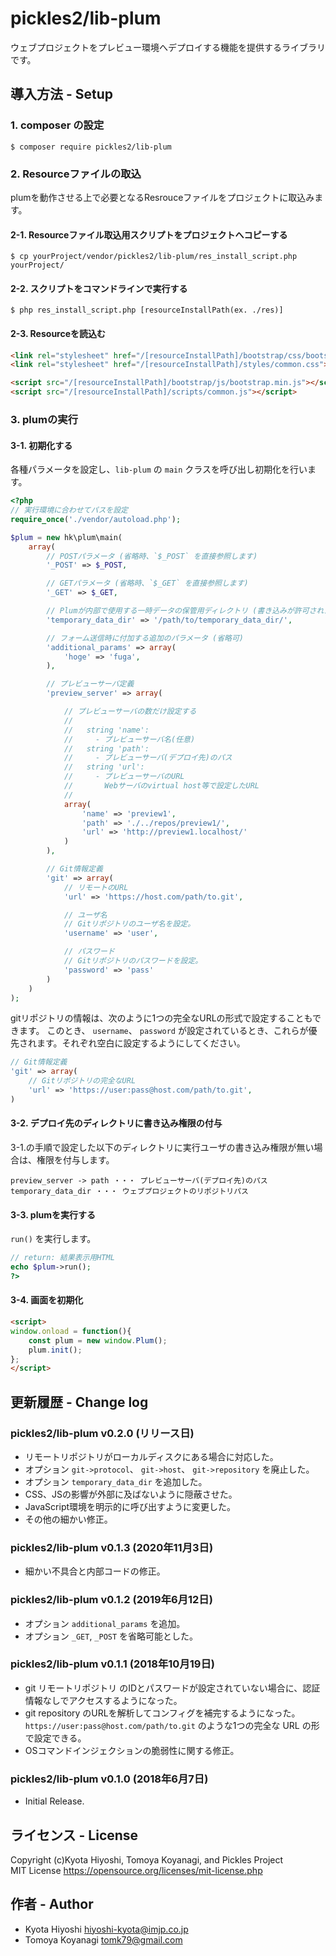 pickles2/lib-plum
======================

ウェブプロジェクトをプレビュー環境へデプロイする機能を提供するライブラリです。

## 導入方法 - Setup

### 1. composer の設定

```
$ composer require pickles2/lib-plum
```

### 2. Resourceファイルの取込

plumを動作させる上で必要となるResrouceファイルをプロジェクトに取込みます。


#### 2-1. Resourceファイル取込用スクリプトをプロジェクトへコピーする

```
$ cp yourProject/vendor/pickles2/lib-plum/res_install_script.php yourProject/
```

#### 2-2. スクリプトをコマンドラインで実行する

```
$ php res_install_script.php [resourceInstallPath(ex. ./res)]
```

#### 2-3. Resourceを読込む

```html
<link rel="stylesheet" href="/[resourceInstallPath]/bootstrap/css/bootstrap.min.css">
<link rel="stylesheet" href="/[resourceInstallPath]/styles/common.css">

<script src="/[resourceInstallPath]/bootstrap/js/bootstrap.min.js"></script>
<script src="/[resourceInstallPath]/scripts/common.js"></script>
```

### 3. plumの実行

#### 3-1. 初期化する

各種パラメータを設定し、`lib-plum` の `main` クラスを呼び出し初期化を行います。

```php
<?php
// 実行環境に合わせてパスを設定
require_once('./vendor/autoload.php');

$plum = new hk\plum\main(
	array(
		// POSTパラメータ (省略時、`$_POST` を直接参照します)
		'_POST' => $_POST,

		// GETパラメータ (省略時、`$_GET` を直接参照します)
		'_GET' => $_GET,

		// Plumが内部で使用する一時データの保管用ディレクトリ (書き込みが許可されたディレクトリを指定)
		'temporary_data_dir' => '/path/to/temporary_data_dir/',

		// フォーム送信時に付加する追加のパラメータ (省略可)
		'additional_params' => array(
			'hoge' => 'fuga',
		),

		// プレビューサーバ定義
		'preview_server' => array(

			// プレビューサーバの数だけ設定する
			//
			//   string 'name':
			//     - プレビューサーバ名(任意)
			//   string 'path':
			//     - プレビューサーバ(デプロイ先)のパス
			//   string 'url':
			//     - プレビューサーバのURL
			//       Webサーバのvirtual host等で設定したURL
			//
			array(
				'name' => 'preview1',
				'path' => './../repos/preview1/',
				'url' => 'http://preview1.localhost/'
			)
		),

		// Git情報定義
		'git' => array(
			// リモートのURL
			'url' => 'https://host.com/path/to.git',

			// ユーザ名
			// Gitリポジトリのユーザ名を設定。
			'username' => 'user',

			// パスワード
			// Gitリポジトリのパスワードを設定。
			'password' => 'pass'
		)
	)
);
```

gitリポジトリの情報は、次のように1つの完全なURLの形式で設定することもできます。
このとき、 `username`、 `password` が設定されているとき、これらが優先されます。それぞれ空白に設定するようにしてください。

```php
// Git情報定義
'git' => array(
	// Gitリポジトリの完全なURL
	'url' => 'https://user:pass@host.com/path/to.git',
)
```



#### 3-2. デプロイ先のディレクトリに書き込み権限の付与

3-1.の手順で設定した以下のディレクトリに実行ユーザの書き込み権限が無い場合は、権限を付与します。

```
preview_server -> path ・・・ プレビューサーバ(デプロイ先)のパス
temporary_data_dir ・・・ ウェブプロジェクトのリポジトリパス
```

#### 3-3. plumを実行する

`run()` を実行します。

```php
// return: 結果表示用HTML
echo $plum->run();
?>
```

#### 3-4. 画面を初期化

```html
<script>
window.onload = function(){
	const plum = new window.Plum();
	plum.init();
};
</script>
```


## 更新履歴 - Change log

### pickles2/lib-plum v0.2.0 (リリース日)

- リモートリポジトリがローカルディスクにある場合に対応した。
- オプション `git->protocol`、 `git->host`、 `git->repository` を廃止した。
- オプション `temporary_data_dir` を追加した。
- CSS、JSの影響が外部に及ばないように隠蔽させた。
- JavaScript環境を明示的に呼び出すように変更した。
- その他の細かい修正。

### pickles2/lib-plum v0.1.3 (2020年11月3日)

- 細かい不具合と内部コードの修正。

### pickles2/lib-plum v0.1.2 (2019年6月12日)

- オプション `additional_params` を追加。
- オプション `_GET`, `_POST` を省略可能とした。

### pickles2/lib-plum v0.1.1 (2018年10月19日)

- git リモートリポジトリ のIDとパスワードが設定されていない場合に、認証情報なしでアクセスするようになった。
- git repository のURLを解析してコンフィグを補完するようになった。 `https://user:pass@host.com/path/to.git` のような1つの完全な URL の形で設定できる。
- OSコマンドインジェクションの脆弱性に関する修正。

### pickles2/lib-plum v0.1.0 (2018年6月7日)

- Initial Release.


## ライセンス - License

Copyright (c)Kyota Hiyoshi, Tomoya Koyanagi, and Pickles Project<br />
MIT License https://opensource.org/licenses/mit-license.php

## 作者 - Author

- Kyota Hiyoshi <hiyoshi-kyota@imjp.co.jp>
- Tomoya Koyanagi <tomk79@gmail.com>
